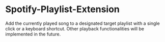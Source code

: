 # Spotify-Playlist-Extension
Add the currently played song to a designated target playlist with a single click or a keyboard shortcut. Other playback functionalities will be implemented in the future.
